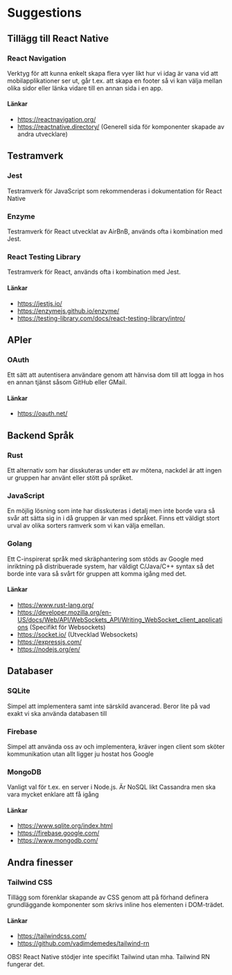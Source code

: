 # Suggestions

## Tillägg till React Native

### React Navigation

Verktyg för att kunna enkelt skapa flera vyer likt hur vi idag är vana vid att mobilapplikationer ser ut, går t.ex. att skapa en footer så vi kan välja mellan olika sidor eller länka vidare till en annan sida i en app.

#### Länkar

* https://reactnavigation.org/
* https://reactnative.directory/ (Generell sida för komponenter skapade av andra utvecklare)

## Testramverk

### Jest

Testramverk för JavaScript som rekommenderas i dokumentation för React Native

### Enzyme

Testramverk för React utvecklat av AirBnB, används ofta i kombination med Jest.

### React Testing Library

Testramverk för React, används ofta i kombination med Jest.

#### Länkar

* https://jestjs.io/
* https://enzymejs.github.io/enzyme/
* https://testing-library.com/docs/react-testing-library/intro/
  
## APIer

### OAuth

Ett sätt att autentisera användare genom att hänvisa dom till att logga in hos en annan tjänst såsom GitHub eller GMail.

#### Länkar

* https://oauth.net/

## Backend Språk

### Rust

Ett alternativ som har disskuteras under ett av mötena, nackdel är att ingen ur gruppen har använt eller stött på språket.

### JavaScript

En möjlig lösning som inte har disskuteras i detalj men inte borde vara så svår att sätta sig in i då gruppen är van med språket. Finns ett väldigt stort urval av olika sorters ramverk som vi kan välja emellan.


### Golang

Ett C-inspirerat språk med skräphantering som stöds av Google med inriktning på distribuerade system, har väldigt C/Java/C++ syntax så det borde inte vara så svårt för gruppen att komma igång med det.

#### Länkar 
* https://www.rust-lang.org/
* https://developer.mozilla.org/en-US/docs/Web/API/WebSockets_API/Writing_WebSocket_client_applications (Specifikt för Websockets)
* https://socket.io/ (Utvecklad Websockets)
* https://expressjs.com/ 
* https://nodejs.org/en/
  
## Databaser

### SQLite

Simpel att implementera samt inte särskild avancerad. Beror lite på vad exakt vi ska använda databasen till

### Firebase

Simpel att använda oss av och implementera, kräver ingen client som sköter kommunikation utan allt ligger ju hostat hos Google

### MongoDB

Vanligt val för t.ex. en server i Node.js. Är NoSQL likt Cassandra men ska vara mycket enklare att få igång

#### Länkar
* https://www.sqlite.org/index.html
* https://firebase.google.com/
* https://www.mongodb.com/

## Andra finesser

### Tailwind CSS
Tillägg som förenklar skapande av CSS genom att på förhand definera grundläggande komponenter som skrivs inline hos elementen i DOM-trädet.

#### Länkar

* https://tailwindcss.com/
* https://github.com/vadimdemedes/tailwind-rn 

OBS! React Native stödjer inte specifikt Tailwind utan mha. Tailwind RN fungerar det.
